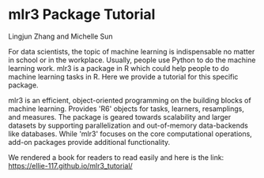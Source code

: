 # mlr3 Package Tutorial

Lingjun Zhang and Michelle Sun

For data scientists, the topic of machine learning is indispensable no matter in school or in the workplace. Usually, people use Python to do the machine learning work. mlr3 is a package in R which could help people to do machine learning tasks in R. Here we provide a tutorial for this specific package.

mlr3 is an efficient, object-oriented programming on the building blocks of machine learning. Provides 'R6' objects for tasks, learners, resamplings, and measures. The package is geared towards scalability and larger datasets by supporting parallelization and out-of-memory data-backends like databases. While 'mlr3' focuses on the core computational operations, add-on packages provide additional functionality.

We rendered a book for readers to read easily and here is the link:
https://ellie-117.github.io/mlr3_tutorial/

